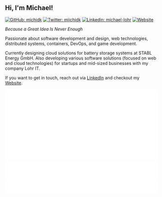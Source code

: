 ## Hi, I'm Michael!
[![GitHub: michidk](https://img.shields.io/github/followers/michidk?label=follow&style=social)](https://github.com/michidk)
[![Twitter: miichidk](https://img.shields.io/twitter/follow/miichidk?style=social)](https://twitter.com/miichidk)
[![Linkedin: michael-lohr](https://img.shields.io/badge/-LinkedIn-blue?style=flat-square&logo=Linkedin&logoColor=white&link=https://www.linkedin.com/in/michael-lohr/)](https://www.linkedin.com/in/michael-lohr/)
[![Website](https://img.shields.io/badge/-Website-green?style=flat-square&logo=accenture&logoColor=white&link=https://lohr.dev)](https://lohr.dev)


_Because a Great Idea Is Never Enough_

Passionate about software development and design, web technologies, distributed systems, containers, DevOps, and game development.

Currently designing cloud solutions for battery storage systems at STABL Energy GmbH. Also developing various software solutions (focused on web and cloud technologies) for startups and mid-sized businesses with my company Lohr IT.

If you want to get in touch, reach out via [LinkedIn](https://www.linkedin.com/in/michael-lohr/) and checkout my [Website](https://lohr.dev).

![Metrics](https://raw.githubusercontent.com/michidk/michidk/github-metrics/github-metrics.svg)
![Most used languages](https://raw.githubusercontent.com/michidk/michidk/github-metrics/language.svg)
![Notable contributions](https://raw.githubusercontent.com/michidk/michidk/github-metrics/notable.svg)
